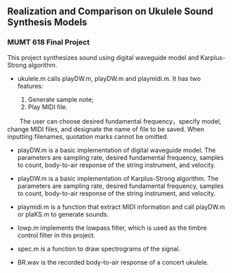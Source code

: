 ## Realization and Comparison on Ukulele Sound Synthesis Models
### MUMT 618 Final Project

This project synthesizes sound using digital waveguide model and Karplus-Strong algorithm.

- ukulele.m calls playDW.m, playDW.m and playmidi.m. It has two features:

  1. Generate sample note;
  2. Play MIDI file.  
  
&emsp;&emsp;The user can choose desired fundamental frequency，specify model, change MIDI files, and designate the name of file to be saved.
When inputting filenames, quotation marks cannot be omitted.

- playDW.m is a basic implementation of digital waveguide model. The parameters are sampling rate, desired fundamental frequency, samples to count, body-to-air response of the string instrument, and velocity.

- playDW.m is a basic implementation of Karplus-Strong algorithm. The parameters are sampling rate, desired fundamental frequency, samples to count, body-to-air response of the string instrument, and velocity.

- playmidi.m is a function that extract MIDI information and call playDW.m or plaKS.m to generate sounds.

- lowp.m implements the lowpass filter, which is used as the timbre control filter in this project.

- spec.m is a function to draw spectrograms of the signal.

- BR.wav is the recorded body-to-air response of a concert ukulele.
